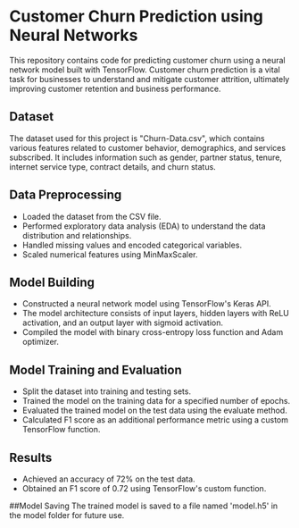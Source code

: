 # Customer Churn Prediction using Neural Networks

This repository contains code for predicting customer churn using a neural network model built with TensorFlow. Customer churn prediction is a vital task for businesses to understand and mitigate customer attrition, ultimately improving customer retention and business performance.

## Dataset

The dataset used for this project is "Churn-Data.csv", which contains various features related to customer behavior, demographics, and services subscribed. It includes information such as gender, partner status, tenure, internet service type, contract details, and churn status.

## Data Preprocessing

- Loaded the dataset from the CSV file.
- Performed exploratory data analysis (EDA) to understand the data distribution and relationships.
- Handled missing values and encoded categorical variables.
- Scaled numerical features using MinMaxScaler.

## Model Building

- Constructed a neural network model using TensorFlow's Keras API.
- The model architecture consists of input layers, hidden layers with ReLU activation, and an output layer with sigmoid activation.
- Compiled the model with binary cross-entropy loss function and Adam optimizer.

## Model Training and Evaluation

- Split the dataset into training and testing sets.
- Trained the model on the training data for a specified number of epochs.
- Evaluated the trained model on the test data using the evaluate method.
- Calculated F1 score as an additional performance metric using a custom TensorFlow function.

## Results

- Achieved an accuracy of 72% on the test data.
- Obtained an F1 score of 0.72 using TensorFlow's custom function.

##Model Saving
The trained model is saved to a file named 'model.h5' in the model folder for future use.